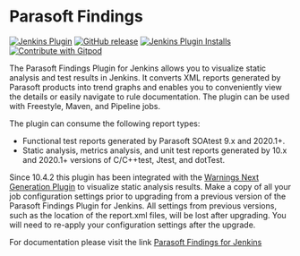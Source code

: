 Parasoft Findings
===

[![Jenkins Plugin](https://img.shields.io/jenkins/plugin/v/parasoft-findings.svg)](https://plugins.jenkins.io/parasoft-findings)
[![GitHub release](https://img.shields.io/github/release/jenkinsci/parasoft-findings-plugin.svg?label=changelog)](https://github.com/jenkinsci/parasoft-findings-plugin/releases/latest)
[![Jenkins Plugin Installs](https://img.shields.io/jenkins/plugin/i/parasoft-findings.svg?color=blue)](https://plugins.jenkins.io/parasoft-findings)
[![Contribute with Gitpod](https://img.shields.io/badge/Contribute%20with-Gitpod-908a85?logo=gitpod)](https://gitpod.io/#https://github.com/jenkinsci/parasoft-findings-plugin/)

The Parasoft Findings Plugin for Jenkins allows you to visualize static
analysis and test results in Jenkins. It converts XML reports generated
by Parasoft products into trend graphs and enables you to conveniently
view the details or easily navigate to rule documentation. The plugin
can be used with Freestyle, Maven, and Pipeline jobs.

The plugin can consume the following report types:

-   Functional test reports generated by Parasoft SOAtest 9.x and 2020.1+.
-   Static analysis, metrics analysis, and unit test reports generated
    by 10.x and 2020.1+ versions of C/C++test, Jtest, and dotTest.


Since 10.4.2 this plugin has been integrated with the [Warnings Next
Generation
Plugin](https://wiki.jenkins.io/display/JENKINS/Warnings+Next+Generation+Plugin) to
visualize static analysis results. Make a copy of all your job
configuration settings prior to upgrading from a previous version of the
Parasoft Findings Plugin for Jenkins. All settings from previous
versions, such as the location of the report.xml files, will be lost
after upgrading. You will need to re-apply your configuration settings
after the upgrade.


For documentation please visit the link [Parasoft Findings for
Jenkins](https://docs.parasoft.com/display/FINDS/Parasoft+Findings+for+Jenkins)
